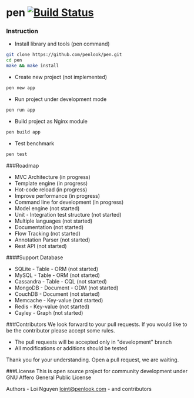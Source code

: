 # pen [![Build Status](https://travis-ci.org/penlook/pen.svg)](https://travis-ci.org/penlook/pen)

### Instruction

- Install library and tools (pen command)
```bash
git clone https://github.com/penlook/pen.git
cd pen
make && make install
```
- Create new project (not implemented)
```bash
pen new app
```
- Run project under development mode
```bash
pen run app
```
- Build project as Nginx module
```bash
pen build app
```
- Test benchmark
```bash
pen test
```

###Roadmap

- MVC Architecture (in progress)
- Template engine (in progress)
- Hot-code reload (in progress)
- Improve performance (in progress)
- Command line for development (in progress)
- Model engine (not started)
- Unit - Integration test structure (not started)
- Multiple languages (not started)
- Documentation (not started)
- Flow Tracking (not started)
- Annotation Parser (not started)
- Rest API (not started)

####Support Database

- SQLite	  -   Table      - ORM  (not started)
- MySQL      -   Table      - ORM  (not started)
- Cassandra  -   Table      - CQL  (not started)
- MongoDB    -   Document   - ODM  (not started)
- CouchDB    -   Document          (not started)
- Memcache   -   Key-value         (not started)
- Redis      -   Key-value         (not started)
- Cayley     -   Graph             (not started)

###Contributors
We look forward to your pull requests. If you would like to be the contributor please accept some rules.

- The pull requests will be accepted only in "development" branch
- All modifications or additions should be tested

Thank you for your understanding.
Open a pull request, we are waiting.

###License
This is open source project for community development under GNU Affero General Public License

Authors
	- Loi Nguyen <loint@penlook.com>
	- and contributors